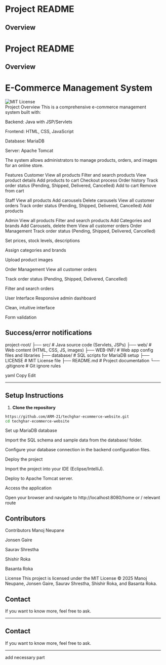 # Project README

## Overview
# Project README

## Overview
# E-Commerce Management System  
![MIT License](https://img.shields.io/badge/License-MIT-green.svg)  
Project Overview
This is a comprehensive e-commerce management system built with:

Backend: Java with JSP/Servlets

Frontend: HTML, CSS, JavaScript

Database: MariaDB

Server: Apache Tomcat

The system allows administrators to manage products, orders, and images for an online store.

Features
Customer
View all products
Filter and search products
View product details
Add products to cart
Checkout process
Order history
Track order status (Pending, Shipped, Delivered, Cancelled)
Add to cart
Remove from cart

Staff
View all products
Add carousels
Delete carousels
View all customer orders
Track order status (Pending, Shipped, Delivered, Cancelled)
Add products

Admin
View all products
Filter and search products
Add Categories and brands
Add Carousels, delete them
View all customer orders
Order Management
Track order status (Pending, Shipped, Delivered, Cancelled)

Set prices, stock levels, descriptions

Assign categories and brands

Upload product images

Order Management
View all customer orders

Track order status (Pending, Shipped, Delivered, Cancelled)

Filter and search orders

User Interface
Responsive admin dashboard

Clean, intuitive interface

Form validation

Success/error notifications
---
project-root/
├── src/ # Java source code (Servlets, JSPs)
├── web/ # Web content (HTML, CSS, JS, images)
├── WEB-INF/ # Web app config files and libraries
├── database/ # SQL scripts for MariaDB setup
├── LICENSE # MIT License file
├── README.md # Project documentation
└── .gitignore # Git ignore rules

yaml
Copy
Edit

---

## Setup Instructions

1. **Clone the repository**

```bash
https://github.com/ARM-21/techghar-ecommerce-website.git
cd techghar-ecommerce-website
``` 
Set up MariaDB database

Import the SQL schema and sample data from the database/ folder.

Configure your database connection in the backend configuration files.

Deploy the project

Import the project into your IDE (Eclipse/IntelliJ).

Deploy to Apache Tomcat server.

Access the application

Open your browser and navigate to http://localhost:8080/home
or / relevant route


## Contributors
Contributors
Manoj Neupane

Jonsen Gaire

Saurav Shrestha

Shishir Roka

Basanta Roka

License
This project is licensed under the MIT License © 2025
Manoj Neupane, Jonsen Gaire, Saurav Shrestha, Shishir Roka, and Basanta Roka.
## Contact

If you want to know more, feel free to ask.

---
## Contact

If you want to know more, feel free to ask.

---
  add necessary part